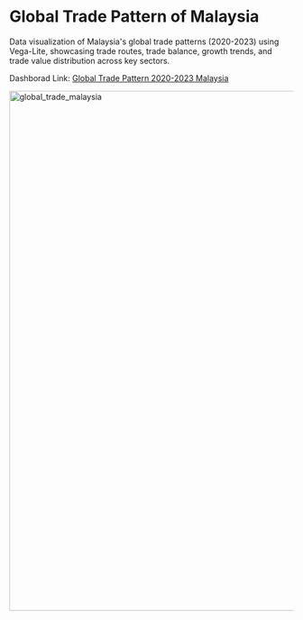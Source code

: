 # Global Trade Pattern of Malaysia
Data visualization of Malaysia's global trade patterns (2020-2023) using Vega-Lite, showcasing trade routes, trade balance, growth trends, and trade value distribution across key sectors.

Dashborad Link: [Global Trade Pattern 2020-2023 Malaysia](https://ziyingheng0701.github.io/FIT3179-A2/)

<img width="923" alt="global_trade_malaysia" src="https://github.com/user-attachments/assets/87431345-dc2f-4d68-a2e0-eba0d9b482f2">
